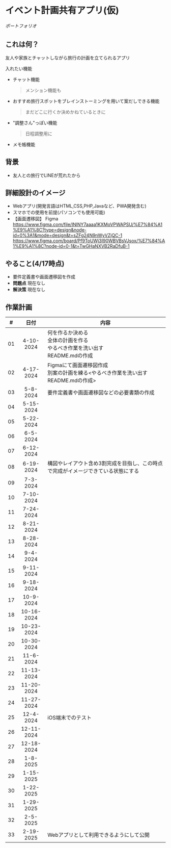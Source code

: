 # イベント計画共有アプリ(仮)
###### ポートフォリオ
## これは何？
友人や家族とチャットしながら旅行の計画を立てられるアプリ

入れたい機能
- チャット機能
  > メンション機能も
- おすすめ旅行スポットをブレインストーミングを用いて案だしできる機能
  > まだどこに行くか決めかねているときに
- "調整さん"っぽい機能
  > 日程調整用に
- メモ帳機能

## 背景
- 友人との旅行でLINEが荒れたから

## 詳細設計のイメージ
- Webアプリ(開発言語はHTML,CSS,PHP,Javaなど、PWA開発含む)
- スマホでの使用を前提(パソコンでも使用可能)
- 【画面遷移図】
  Figma
  https://www.figma.com/file/lNlNY7aaaa1KXMoVPWAPSU/%E7%84%A1%E9%A1%8C?type=design&node-id=0%3A1&mode=design&t=sZFg24N9nWyVZjQC-1
  https://www.figma.com/board/Pf9ToUWj3I90WBVBsVJsox/%E7%84%A1%E9%A1%8C?node-id=0-1&t=TwGHaNXVB2RaDfuB-1

## やること(4/17時点)
- 要件定義書や画面遷移図を作成
- __問題点__ 現在なし
- __解決策__ 現在なし

## 作業計画
| # | 日付 | 内容 |
| :---: | :---: | --- |
| 01 | 4-10-2024 | 何を作るか決める<br>全体の計画を作る<br>やるべき作業を洗い出す<br>README.mdの作成 |
| 02 | 4-17-2024 | Figmaにて画面遷移図作成<br>別案の計画を練る<やるべき作業を洗い出す<br>README.mdの作成> |
| 03 | 5-8-2024 | 要件定義書や画面遷移図などの必要書類の作成 |
| 04 | 5-15-2024 | |
| 05 | 5-22-2024 | |
| 06 | 6-5-2024 | |
| 07 | 6-12-2024 | |
| 08 | 6-19-2024 | 構図やレイアウト含め3割完成を目指し、この時点で完成がイメージできている状態にする |
| 09 | 7-3-2024 | |
| 10 | 7-10-2024 | |
| 11 | 7-24-2024 | |
| 12 | 8-21-2024 | |
| 13 | 8-28-2024 | |
| 14 | 9-4-2024 | |
| 15 | 9-11-2024 | |
| 16 | 9-18-2024 | |
| 17 | 10-9-2024 | |
| 18 | 10-16-2024 | |
| 19 | 10-23-2024 | |
| 20 | 10-30-2024 | |
| 21 | 11-6-2024 | |
| 22 | 11-13-2024 | |
| 23 | 11-20-2024 | |
| 24 | 11-27-2024 | |
| 25 | 12-4-2024 | iOS端末でのテスト |
| 26 | 12-11-2024 | |
| 27 | 12-18-2024 | |
| 28 | 1-8-2025 | |
| 29 | 1-15-2025 | |
| 30 | 1-22-2025 | |
| 31 | 1-29-2025 | |
| 32 | 2-5-2025 | |
| 33 | 2-19-2025 | Webアプリとして利用できるようにして公開 |
